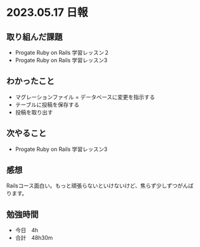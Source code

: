 # 2023.05.17 日報

## 取り組んだ課題
- Progate Ruby on Rails 学習レッスン２
- Progate Ruby on Rails 学習レッスン3

## わかったこと
- マグレーションファイル = データベースに変更を指示する
- テーブルに投稿を保存する
- 投稿を取り出す

## 次やること
- Progate Ruby on Rails 学習レッスン3

## 感想
Railsコース面白い。もっと頑張らないといけないけど、焦らず少しずつがんばります。

## 勉強時間
- 今日　4h
- 合計　48h30m
